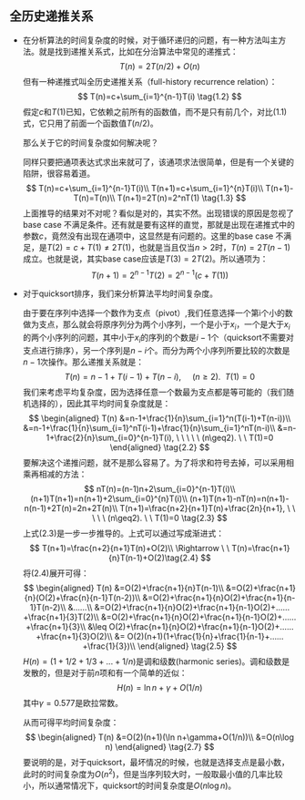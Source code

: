 ## 全历史递推关系



+ 在分析算法的时间复杂度的时候，对于循环递归的问题，有一种方法叫主方法。就是找到递推关系式，比如在分治算法中常见的递推式：
  $$
  T(n)=2T(n/2)+O(n)   \tag{1.1}
  $$
  但有一种递推式叫全历史递推关系（full-history recurrence relation）：
  $$
  T(n)=c+\sum_{i=1}^{n-1}T(i)  \tag{1.2}
  $$
  假定$c$和$T(1)$已知，它依赖之前所有的函数值，而不是只有前几个，对比$(1.1)$式，它只用了前面一个函数值$T(n/2)$。

  那么关于它的时间复杂度如何解决呢？

  同样只要把通项表达式求出来就可了，该通项求法很简单，但是有一个关键的陷阱，很容易着道。
  $$
  T(n)=c+\sum_{i=1}^{n-1}T(i)\\
  T(n+1)=c+\sum_{i=1}^{n}T(i)\\
  T(n+1)-T(n)=T(n)\\
  T(n+1)=2T(n)=2^nT(1)    \tag{1.3}
  $$
  上面推导的结果对不对呢？看似是对的，其实不然。出现错误的原因是忽视了base case 不满足条件。还有就是要有这样的直觉，那就是出现在递推式中的参数$c$，竟然没有出现在通项中，这显然是有问题的。这里的base case 不满足，是$T(2)=c+T(1)\neq 2T(1)$，也就是当且仅当$n>2$时，$T(n)=2T(n-1)$成立。也就是说，其实base case应该是$T(3)=2T(2)$。所以通项为：
  $$
  T(n+1)=2^{n-1}T(2)=2^{n-1}(c+T(1))   \tag{1.4}
  $$

+ 对于quicksort排序，我们来分析算法平均时间复杂度。

  由于要在序列中选择一个数作为支点（pivot）,我们任意选择一个第i个小的数做为支点，那么就会将原序列分为两个小序列，一个是小于$x_i$，一个是大于$x_i$的两个小序列的问题，其中小于$x_i$的序列的个数是$i-1$个（quicksort不需要对支点进行排序），另一个序列是$n-i$个。而分为两个小序列所要比较的次数是$n-1$次操作。那么递推关系就是：
  $$
  T(n)=n-1+T(i-1)+T(n-i), \ \ \  \ \ (n\geq2). \ \ T(1)=0    \tag{2.1}
  $$
  我们来考虑平均复杂度，因为选择任意一个数最为支点都是等可能的（我们随机选择的），因此其平均时间复杂度就是：
  $$
  \begin{aligned}
  T(n)
  &=n-1+\frac{1}{n}\sum_{i=1}^n(T(i-1)+T(n-i))\\
  &=n-1+\frac{1}{n}\sum_{i=1}^nT(i-1)+\frac{1}{n}\sum_{i=1}^nT(n-i)\\
  &=n-1+\frac{2}{n}\sum_{i=0}^{n-1}T(i), \ \ \  \ \ (n\geq2). \ \ T(1)=0
  \end{aligned}   \tag{2.2}
  $$
  要解决这个递推问题，就不是那么容易了。为了将求和符号去掉，可以采用相乘再相减的方法：
  $$
  nT(n)=(n-1)n+2\sum_{i=0}^{n-1}T(i)\\
  (n+1)T(n+1)=n(n+1)+2\sum_{i=0}^{n}T(i)\\
  (n+1)T(n+1)-nT(n)=n(n+1)-n(n-1)+2T(n)=2n+2T(n)\\
  T(n+1)=\frac{n+2}{n+1}T(n)+\frac{2n}{n+1}, \ \ \  \ \ (n\geq2). \ \ T(1)=0   \tag{2.3}
  $$
  上式$(2.3)​$是一步一步推导的。上式可以通过写成渐进式：
  $$
  T(n+1)=\frac{n+2}{n+1}T(n)+O(2)\\
  \Rightarrow  \ \ T(n)=\frac{n+1}{n}T(n-1)+O(2)\tag{2.4}
  $$
  将$(2.4)$展开可得：
  $$
  \begin{aligned}
  T(n)
  &=O(2)+\frac{n+1}{n}T(n-1)\\
  &=O(2)+\frac{n+1}{n}(O(2)+\frac{n}{n-1}T(n-2))\\
  &=O(2)+\frac{n+1}{n}O(2)+\frac{n+1}{n-1}T(n-2)\\
  &……\\
  &=O(2)+\frac{n+1}{n}O(2)+\frac{n+1}{n-1}O(2)+……+\frac{n+1}{3}T(2)\\
  &=O(2)+\frac{n+1}{n}O(2)+\frac{n+1}{n-1}O(2)+……+\frac{n+1}{3}\\
  &\leq O(2)+\frac{n+1}{n}O(2)+\frac{n+1}{n-1}O(2)+……+\frac{n+1}{3}O(2)\\
  &= O(2)(n+1)(1+\frac{1}{n}+\frac{1}{n-1}+……+\frac{1}{3})\\
  \end{aligned}   \tag{2.5}
  $$
  $H(n)=(1+1/2+1/3+...+1/n)$是调和级数(harmonic series)。调和级数是发散的，但是对于前$n$项和有一个简单的近似：
  $$
  H(n)=\ln n+\gamma+O(1/n)  \tag{2.6}
  $$
  其中$\gamma=0.577$是欧拉常数。

  从而可得平均时间复杂度：
  $$
  \begin{aligned}
  T(n)
  &=O(2)(n+1)(\ln n+\gamma+O(1/n))\\
  &=O(n\log n)
  \end{aligned}   \tag{2.7}
  $$
  要说明的是，对于quicksort，最坏情况的时候，也就是选择支点是最小数，此时的时间复杂度为$O(n^2)$，但是当序列较大时，一般取最小值的几率比较小，所以通常情况下，quicksort的时间复杂度是$O(n\log n)$。